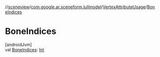 //[sceneview](../../../index.md)/[com.google.ar.sceneform.lullmodel](../index.md)/[VertexAttributeUsage](index.md)/[BoneIndices](-bone-indices.md)

# BoneIndices

[androidJvm]\
val [BoneIndices](-bone-indices.md): [Int](https://kotlinlang.org/api/latest/jvm/stdlib/kotlin/-int/index.html)
